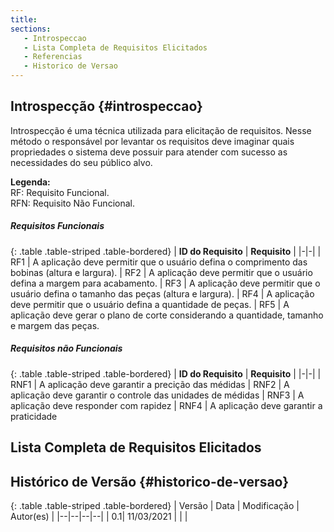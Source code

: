 ```yaml
---
title:
sections:
   - Introspeccao
   - Lista Completa de Requisitos Elicitados
   - Referencias
   - Historico de Versao
---
```


## Introspecção {#introspeccao}

Introspecção é uma técnica utilizada para elicitação de requisitos. Nesse método o responsável por levantar os requisitos deve imaginar quais propriedades o sistema deve possuir para atender com sucesso as necessidades do seu público alvo. 

**Legenda:**
<br>
RF: Requisito Funcional.
<br>
RFN: Requisito Não Funcional.

##### Requisitos Funcionais

<div class="table-responsive">

{: .table .table-striped .table-bordered}
| **ID do Requisito** | **Requisito** |
|-|-|
| RF1 | A aplicação deve permitir que o usuário defina o comprimento das bobinas (altura e largura).
| RF2 | A aplicação deve permitir que o usuário defina a margem para acabamento.
| RF3 | A aplicação deve permitir que o usuário defina o tamanho das peças (altura e largura).
| RF4 | A aplicação deve permitir que o usuário defina a quantidade de peças.
| RF5 | A aplicação deve gerar o plano de corte considerando a quantidade, tamanho e margem das peças.

</div>

##### Requisitos não Funcionais

<div class="table-responsive">

{: .table .table-striped .table-bordered}
| **ID do Requisito** | **Requisito** |
|-|-|
| RNF1 | A aplicação deve garantir a precição das médidas 
| RNF2 | A aplicação deve garantir o controle das unidades de médidas
| RNF3 | A aplicação deve responder com rapidez
| RNF4 | A aplicação deve garantir a praticidade

</div>

## Lista Completa de Requisitos Elicitados


## Histórico de Versão {#historico-de-versao}

<div class="table-responsive">

{: .table .table-striped .table-bordered}
| Versão | Data | Modificação | Autor(es) |
|--|--|--|--|
| 0.1| 11/03/2021 | | |

</div>

